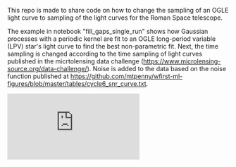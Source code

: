 This repo is made to share code on how to change the sampling of an OGLE light curve to sampling of the light curves for the Roman Space telescope.




The example in notebook "fill_gaps_single_run" shows how Gaussian processes with a periodic kernel are fit to an OGLE long-period variable (LPV) star's light curve to find the best non-parametric fit. Next, the time sampling is changed according to the time sampling of light curves published in the micrtolensing data challenge (https://www.microlensing-source.org/data-challenge/). Noise is added to the data based on the noise function published at https://github.com/mtpenny/wfirst-ml-figures/blob/master/tables/cycle6_snr_curve.txt.



![In this figure, you can see on the left panel the OGLE light curve of a LPV star that is copied to fit the longer baseline of Roman. The orange line is the GP model fit through the OGLE data. On the right panel, the GP model is used to resample the light curve into Roman's time sampling and the noise is added on top of that.](https://github.com/Somayeh91/Roman_lc_gen/blob/main/OGLE_Roman_full_lc_with_GP_model.pdf)


